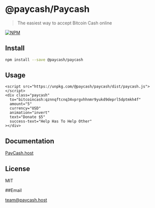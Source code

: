 # @paycash/Paycash

> The easiest way to accept Bitcoin Cash online

[![NPM](https://img.shields.io/badge/Paycash-npm%401.0.0-green)](https://www.npmjs.com/package/@paycash/paycash)

## Install

```bash
npm install --save @paycash/paycash
```

## Usage

```
<script src="https://unpkg.com/@paycash/paycash/dist/paycash.js"></script>
<div class="paycash"
  to="bitcoincash:qznnqftcnq34vprgvhhnmr9yukd9deprl5dptmkh4f"
  amount="5"
  currency="USD"
  animation="invert"
  text="Donate $5"
  success-text="Help Has To Help Other"
></div>
```

## Documentation

<a href="https://paycash.host">PayCash.host</a>

## License

MIT 

##Email

team@paycash.host